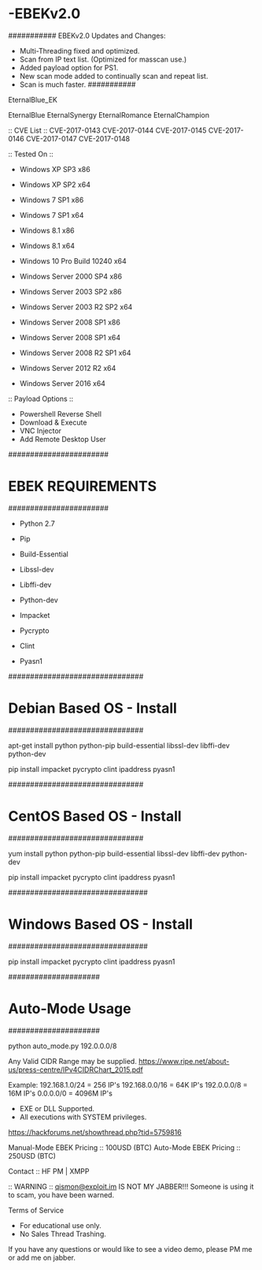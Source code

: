 # -EBEKv2.0

###########
EBEKv2.0 Updates and Changes:
   - Multi-Threading fixed and optimized.
   - Scan from IP text list. (Optimized for masscan use.)
   - Added payload option for PS1.
   - New scan mode added to continually scan and repeat list.
   - Scan is much faster.
###########

EternalBlue_EK

EternalBlue
EternalSynergy
EternalRomance
EternalChampion

:: CVE List ::
CVE-2017-0143
CVE-2017-0144
CVE-2017-0145
CVE-2017-0146
CVE-2017-0147
CVE-2017-0148

:: Tested On ::
- Windows XP SP3 x86
- Windows XP SP2 x64
- Windows 7 SP1 x86
- Windows 7 SP1 x64
- Windows 8.1 x86
- Windows 8.1 x64
- Windows 10 Pro Build 10240 x64

- Windows Server 2000 SP4 x86
- Windows Server 2003 SP2 x86
- Windows Server 2003 R2 SP2 x64
- Windows Server 2008 SP1 x86
- Windows Server 2008 SP1 x64
- Windows Server 2008 R2 SP1 x64
- Windows Server 2012 R2 x64
- Windows Server 2016 x64

:: Payload Options ::
- Powershell Reverse Shell
- Download & Execute
- VNC Injector
- Add Remote Desktop User


#######################
#  EBEK REQUIREMENTS  #
#######################

* Python 2.7

* Pip

* Build-Essential

* Libssl-dev

* Libffi-dev

* Python-dev

* Impacket

* Pycrypto

* Clint

* Pyasn1


###############################
#  Debian Based OS - Install  #
###############################

apt-get install python python-pip build-essential libssl-dev libffi-dev python-dev

pip install impacket pycrypto clint ipaddress pyasn1


###############################
#  CentOS Based OS - Install  # 
###############################

yum install python python-pip build-essential libssl-dev libffi-dev python-dev

pip install impacket pycrypto clint ipaddress pyasn1


################################
#  Windows Based OS - Install  #
################################

pip install impacket pycrypto clint ipaddress pyasn1


#####################
#  Auto-Mode Usage  #
#####################

python auto_mode.py 192.0.0.0/8

Any Valid CIDR Range may be supplied.
https://www.ripe.net/about-us/press-centre/IPv4CIDRChart_2015.pdf

Example:
192.168.1.0/24 = 256 IP's
192.168.0.0/16 = 64K IP's
192.0.0.0/8    = 16M IP's
0.0.0.0/0      = 4096M IP's

- EXE or DLL Supported.
- All executions with SYSTEM privileges.





https://hackforums.net/showthread.php?tid=5759816

Manual-Mode EBEK Pricing :: 100USD (BTC)
Auto-Mode EBEK Pricing :: 250USD (BTC)

Contact :: HF PM | XMPP

:: WARNING ::
qismon@exploit.im IS NOT MY JABBER!!! Someone is using it to scam, you have been warned.

Terms of Service
- For educational use only.
- No Sales Thread Trashing.

If you have any questions or would like to see a video demo, please PM me or add me on jabber. 

